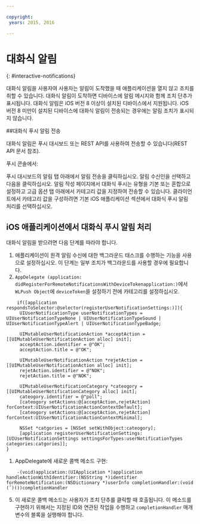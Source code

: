 ```yaml
---

copyright:
 years: 2015, 2016

---
```


# 대화식 알림
{: #interactive-notifications}

대화식 알림을 사용자여 사용자는 알림이 도착했을 때 애플리케이션을 열지 않고 조치를 취할 수 있습니다. 대화식 알림이 도착하면 디바이스에 알림 메시지와 함께 조치 단추가 표시됩니다. 대화식 알림은 iOS 버전 8 이상이 설치된 디바이스에서
지원됩니다. iOS 버전 8 미만이 설치된 디바이스에 대화식 알림이 전송되는 경우에는 알림 조치가 표시되지 않습니다.  

##대화식 푸시 알림 전송


대화식 알림은 푸시 대시보드 또는 REST API를 사용하여 전송할 수 있습니다(REST API 문서 참조).

푸시 콘솔에서: 

푸시 대시보드의 알림 탭 아래에서 알림 전송을 클릭하십시오. 알림 수신인을 선택하고 다음을 클릭하십시오. 알림 작성 페이지에서 대화식 푸시는 유형을 기본 또는 혼합으로 설정하고 고급 옵션 탭 아래에서 카테고리 값을 지정하여 전송할 수 있습니다. 클라이언트에서 카테고리 값을 구성하려면 기본 iOS 애플리케이션 섹션에서 대화식 푸시 알림 처리를 선택하십시오. 

## iOS 애플리케이션에서 대화식 푸시 알림 처리

대화식 알림을 받으려면 다음 단계를 따라야 합니다. 

1. 애플리케이션이 원격 알림 수신에 대한 백그라운드 태스크를 수행하는 기능을 사용으로 설정하십시오. 이 단계는 일부 조치가 백그라운드를 사용할 경우에 필요합니다. 
1. `AppDelegate (application: didRegisterForRemoteNotificationsWithDeviceTokenapplication:)`에서
`WLPush Object`에 `deviceToken`을 설정하기 전에 카테고리를 설정하십시오. 

```
	if([application respondsToSelector:@selector(registerUserNotificationSettings:)]){
	 UIUserNotificationType userNotificationTypes = UIUserNotificationTypeNone | UIUserNotificationTypeSound | UIUserNotificationTypeAlert | UIUserNotificationTypeBadge;
	      
	 UIMutableUserNotificationAction *acceptAction = [[UIMutableUserNotificationAction alloc] init];
	 acceptAction.identifier = @"OK";
	 acceptAction.title = @"OK";
	      
	 UIMutableUserNotificationAction *rejetAction = [[UIMutableUserNotificationAction alloc] init];
	 rejetAction.identifier = @"NOK";
	 rejetAction.title = @"NOK";
	      
	 UIMutableUserNotificationCategory *cateogory = [[UIMutableUserNotificationCategory alloc] init];
	 cateogory.identifier = @"poll";
	 [cateogory setActions:@[acceptAction,rejetAction] forContext:UIUserNotificationActionContextDefault];
	 [cateogory setActions:@[acceptAction,rejetAction] forContext:UIUserNotificationActionContextMinimal];
	      
	 NSSet *catgories = [NSSet setWithObject:cateogory];
	 [application registerUserNotificationSettings:[UIUserNotificationSettings settingsForTypes:userNotificationTypes categories:catgories]];
}
```

1. AppDelegate에 새로운 콜백 메소드 구현:

```
	-(void)application:(UIApplication *)application handleActionWithIdentifier:(NSString *)identifier forRemoteNotification:(NSDictionary *)userInfo completionHandler:(void (ˆ)())completionHandler
``` 

5. 이 새로운 콜백 메소드는 사용자가 조치 단추를 클릭할 때 호출됩니다. 이 메소드를 구현하기 위해서는 지정된 ID와 연관된 작업을 수행하고 `completionHandler` 매개변수의 블록을 실행해야 합니다. 
